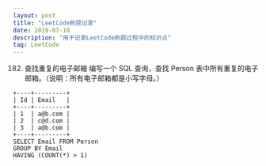 ```yaml
---
layout: post
title: "LeetCode刷题记录"
date: 2019-07-10
description: "用于记录LeetCode刷题过程中的知识点"
tag: LeetCode
---
```



182. 查找重复的电子邮箱
编写一个 SQL 查询，查找 Person 表中所有重复的电子邮箱。（说明：所有电子邮箱都是小写字母。）
~~~
+----+---------+
| Id | Email   |
+----+---------+
| 1  | a@b.com |
| 2  | c@d.com |
| 3  | a@b.com |
+----+---------+
SELECT Email FROM Person 
GROUP BY Email
HAVING (COUNT(*) > 1)
